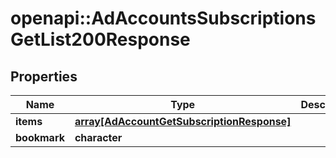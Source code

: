 # openapi::AdAccountsSubscriptionsGetList200Response


## Properties
Name | Type | Description | Notes
------------ | ------------- | ------------- | -------------
**items** | [**array[AdAccountGetSubscriptionResponse]**](AdAccountGetSubscriptionResponse.md) |  | 
**bookmark** | **character** |  | [optional] 


